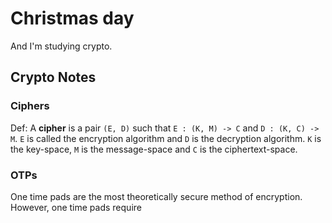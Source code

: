 # Christmas day

And I'm studying crypto.

## Crypto Notes

### Ciphers

Def: A **cipher** is a pair `(E, D)` such that `E : (K, M) -> C` and `D : (K, C) -> M`. `E` is called the encryption algorithm and `D` is the decryption algorithm. `K` is the key-space, `M` is the message-space and `C` is the ciphertext-space.

### OTPs

One time pads are the most theoretically secure method of encryption. However, one time pads require 

